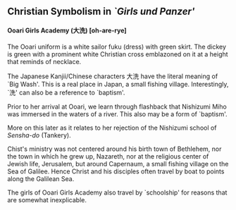 ## Christian Symbolism in _\`Girls und Panzer'_

#### Ooari Girls Academy (大洗) [oh-are-rye]

The Ooari uniform is a white sailor fuku (dress) with green skirt.
The dickey is green with a prominent white Christian cross emblazoned
on it at a height that reminds of necklace.

The Japanese Kanjii/Chinese characters 大洗 have the literal meaning
of \`Big Wash'.  This is a real place in Japan, a small fishing
village.  Interestingly, \`洗' can also be a reference to \`baptism'.

Prior to her arrival at Ooari, we learn through flashback that
Nishizumi Miho was immersed in the waters of a river.  This also
may be a form of \`baptism'.

More on this later as it relates to her rejection of the Nishizumi
school of _Sensha-do_ (Tankery).

Chist's ministry was not centered around his birth town of Bethlehem,
nor the town in which he grew up, Nazareth, nor at the religious
center of Jewish life, Jerusalem, but around Capernaum, a small
fishing village on the Sea of Galilee.  Hence Christ and his disciples
often travel by boat to points along the Galilean Sea.

The girls of Ooari Girls Academy also travel by \`schoolship' for
reasons that are somewhat inexplicable.
